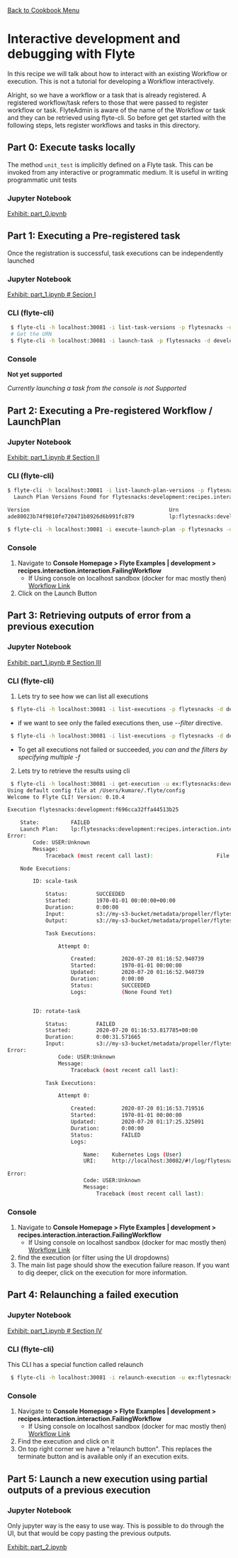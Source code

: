[Back to Cookbook Menu](../..)

# Interactive development and debugging with Flyte

In this recipe we will talk about how to interact with an existing Workflow or execution. This is not a tutorial for developing a Workflow interactively.

Alright, so we have a workflow or a task that is already registered. A registered workflow/task refers to those that were passed to register workflow or task. FlyteAdmin is aware of the name of the
Workflow or task and they can be retrieved using flyte-cli. So before get get started with the following steps, lets register workflows and tasks in this directory.

## Part 0: Execute tasks locally
The method `unit_test` is implicitly defined on a Flyte task. This can be invoked from any interactive or programmatic medium.
It is useful in writing programmatic unit tests

### Jupyter Notebook
[Exhibit: part_0.ipynb](part_0.ipynb)

## Part 1: Executing a Pre-registered task
Once the registration is successful, task executions can be independently launched

### Jupyter Notebook
[Exhibit: part_1.ipynb # Secion I](part_1.ipynb)

### CLI (flyte-cli)
```bash
 $ flyte-cli -h localhost:30081 -i list-task-versions -p flytesnacks -d development --name recipes.interaction.interaction.scale
 # Get the URN
 $ flyte-cli -h localhost:30081 -i launch-task -p flytesnacks -d development -u <urn> -- image=https://miro.medium.com/max/1400/1*qL8UYfaStcEo_YVPrA4cbA.png
```

### Console
**Not yet supported**

*Currently launching a task from the console is not Supported*


## Part 2:  Executing a Pre-registered Workflow / LaunchPlan

### Jupyter Notebook
[Exhibit: part_1.ipynb # Section II](part_1.ipynb)

### CLI (flyte-cli)
```bash
$ flyte-cli -h localhost:30081 -i list-launch-plan-versions -p flytesnacks -d development --name recipes.interaction.interaction.FailingWorkflow
  Launch Plan Versions Found for flytesnacks:development:recipes.interaction.interaction.FailingWorkflow

Version                                            Urn                                                                              Schedule                       Schedule State
ade80023b74f9810fe720471b8926d6b991fc879           lp:flytesnacks:development:recipes.interaction.interaction.FailingWorkflow:ade80023b74f9810fe720471b8926d6b991fc879 

$ flyte-cli -h localhost:30081 -i execute-launch-plan -p flytesnacks -d development -u lp:flytesnacks:development:recipes.interaction.interaction.FailingWorkflow:ade80023b74f9810fe720471b8926d6b991fc879 -r <username> -- image=https://miro.medium.com/max/1400/1*qL8UYfaStcEo_YVPrA4cbA.png 
```

### Console
1. Navigate to **Console Homepage > Flyte Examples | development > recipes.interaction.interaction.FailingWorkflow**
    - If Using console on localhost sandbox (docker for mac mostly then)
      [Workflow Link](http://localhost:30081/console/projects/flytesnacks/domains/development/workflows/recipes.interaction.interaction.FailingWorkflow)
2. Click on the Launch Button

## Part 3: Retrieving outputs of error from a previous execution

### Jupyter Notebook
[Exhibit: part_1.ipynb # Section III](part_1.ipynb)

### CLI (flyte-cli)
1. Lets try to see how we can list all executions

```bash
 $ flyte-cli -h localhost:30081 -i list-executions -p flytesnacks -d development
```
 - if we want to see only the failed executions then, use *--filter* directive.
```bash
 $ flyte-cli -h localhost:30081 -i list-executions -p flytesnacks -d development -f 'eq(phase,FAILED)'
```
 - To get all executions not failed or succeeded, *you can and the filters by specifying multiple -f*

2. Lets try to retrieve the results using cli
```bash
 $ flyte-cli -h localhost:30081 -i get-execution -u ex:flytesnacks:development:f696cca32ffa44513b25
Using default config file at /Users/kumare/.flyte/config
Welcome to Flyte CLI! Version: 0.10.4

Execution flytesnacks:development:f696cca32ffa44513b25

	State:          FAILED
	Launch Plan:    lp:flytesnacks:development:recipes.interaction.interaction.FailingWorkflow:ade80023b74f9810fe720471b8926d6b991fc879
Error:
		Code: USER:Unknown
		Message:
			Traceback (most recent call last):				      File "/opt/venv/lib/python3.6/site-packages/flytekit/common/exceptions/scopes.py", line 206, in user_entry_point		        return wrapped(*args, **kwargs)		      File "/root/interaction/tasks.py", line 34, in rotate		        raise Exception("User signaled failure")				Message:				    User signaled failure				User error.

	Node Executions:

		ID: scale-task

			Status:         SUCCEEDED
			Started:        1970-01-01 00:00:00+00:00
			Duration:       0:00:00
			Input:          s3://my-s3-bucket/metadata/propeller/flytesnacks-development-f696cca32ffa44513b25/scale-task/data/inputs.pb
			Output:         s3://my-s3-bucket/metadata/propeller/flytesnacks-development-f696cca32ffa44513b25/scale-task/data/0/outputs.pb

			Task Executions:

				Attempt 0:

					Created:        2020-07-20 01:16:52.940739
					Started:        1970-01-01 00:00:00
					Updated:        2020-07-20 01:16:52.940739
					Duration:       0:00:00
					Status:         SUCCEEDED
					Logs:           (None Found Yet)


		ID: rotate-task

			Status:         FAILED
			Started:        2020-07-20 01:16:53.817785+00:00
			Duration:       0:00:31.571665
			Input:          s3://my-s3-bucket/metadata/propeller/flytesnacks-development-f696cca32ffa44513b25/rotate-task/data/inputs.pb
Error:
				Code: USER:Unknown
				Message:
					Traceback (most recent call last):				      File "/opt/venv/lib/python3.6/site-packages/flytekit/common/exceptions/scopes.py", line 206, in user_entry_point		        return wrapped(*args, **kwargs)		      File "/root/interaction/tasks.py", line 34, in rotate		        raise Exception("User signaled failure")		Message:				    User signaled failure				User error.

			Task Executions:

				Attempt 0:

					Created:        2020-07-20 01:16:53.719516
					Started:        1970-01-01 00:00:00
					Updated:        2020-07-20 01:17:25.325091
					Duration:       0:00:00
					Status:         FAILED
					Logs:

						Name:    Kubernetes Logs (User)
						URI:     http://localhost:30082/#!/log/flytesnacks-development/f696cca32ffa44513b25-rotate-task-0/pod?namespace=flytesnacks-development

Error:
						Code: USER:Unknown
						Message:
							Traceback (most recent call last):				      File "/opt/venv/lib/python3.6/site-packages/flytekit/common/exceptions/scopes.py", line 206, in user_entry_point		        return wrapped(*args, **kwargs)		      File "/root/interaction/interaction.py", line 34, in rotate		        raise Exception("User signaled failure")				Message:				    User signaled failure				User error.

``` 

### Console
1. Navigate to **Console Homepage > Flyte Examples | development > recipes.interaction.interaction.FailingWorkflow**
    - If Using console on localhost sandbox (docker for mac mostly then)
      [Workflow Link](http://localhost:30081/console/projects/flytesnacks/domains/development/workflows/recipes.interaction.interaction.FailingWorkflow)
2. find the execution (or filter using the UI dropdowns)
3. The main list page should show the execution failure reason. If you want to dig deeper, click on the execution for more information.

## Part 4: Relaunching a failed execution

### Jupyter Notebook
[Exhibit: part_1.ipynb # Section IV](part_1.ipynb)

### CLI (flyte-cli)
This CLI has a special function called relaunch
```bash
 $ flyte-cli -h localhost:30081 -i relaunch-execution -u ex:flytesnacks:development:f696cca32ffa44513b25 -- angle=20
```

### Console
1. Navigate to **Console Homepage > Flyte Examples | development > recipes.interaction.interaction.FailingWorkflow**
    - If Using console on localhost sandbox (docker for mac mostly then)
      [Workflow Link](http://localhost:30081/console/projects/flytesnacks/domains/development/workflows/recipes.interaction.interaction.FailingWorkflow)
2. Find the execution and click on it
3. On top right corner we have a "relaunch button". This replaces the terminate button and is available only if an execution exits.

## Part 5: Launch a new execution using partial outputs of a previous execution
### Jupyter Notebook
Only jupyter way is the easy to use way. This is possible to do through the UI, but that would be copy pasting the previous outputs.

[Exhibit: part_2.ipynb](part_2.ipynb)
